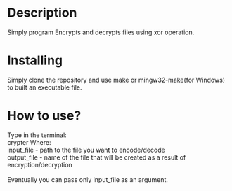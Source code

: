 <h1> Description </h1>
Simply program Encrypts and decrypts files using xor operation.
<h1> Installing </h1>
Simply clone the repository and use make or mingw32-make(for Windows) to built an executable file.
<h1> How to use? </h1>
Type in the terminal:<br/>
crypter <input_file> <output_file>
Where:<br/>
input_file - path to the file you want to encode/decode<br/>
output_file - name of the file that will be created as a result of encryption/decryption<br/><br/>
Eventually you can pass only input_file as an argument.
